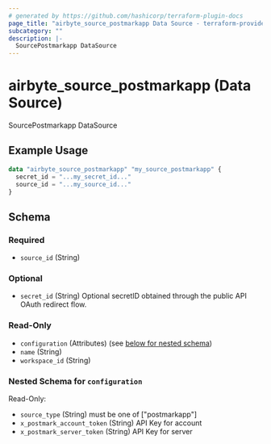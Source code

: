 ```yaml
---
# generated by https://github.com/hashicorp/terraform-plugin-docs
page_title: "airbyte_source_postmarkapp Data Source - terraform-provider-airbyte"
subcategory: ""
description: |-
  SourcePostmarkapp DataSource
---
```


# airbyte_source_postmarkapp (Data Source)

SourcePostmarkapp DataSource

## Example Usage

```terraform
data "airbyte_source_postmarkapp" "my_source_postmarkapp" {
  secret_id = "...my_secret_id..."
  source_id = "...my_source_id..."
}
```

<!-- schema generated by tfplugindocs -->
## Schema

### Required

- `source_id` (String)

### Optional

- `secret_id` (String) Optional secretID obtained through the public API OAuth redirect flow.

### Read-Only

- `configuration` (Attributes) (see [below for nested schema](#nestedatt--configuration))
- `name` (String)
- `workspace_id` (String)

<a id="nestedatt--configuration"></a>
### Nested Schema for `configuration`

Read-Only:

- `source_type` (String) must be one of ["postmarkapp"]
- `x_postmark_account_token` (String) API Key for account
- `x_postmark_server_token` (String) API Key for server


